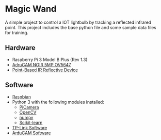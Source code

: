 # Magic Wand

A simple project to control a IOT lightbulb by tracking a reflected infrared point. This project includes the base python file and some sample data files for training.

## Hardware
* Raspberry Pi 3 Model B Plus (Rev 1.3)
* [AdruCAM NOIR 5MP OV5647](https://)
* [Point-Based IR Reflective Device](https://shop.universalorlando.com/c/Harry-Potter-Interactive-Wands.html)

## Software
* [Raspbian](https://www.raspberrypi.org/downloads/raspbian/)
* Python 3 with the following modules installed:
  * [PiCamera](https://picamera.readthedocs.io/en/release-1.13/)
  * [OpenCV](https://opencv.org/)
  * [numpy](https://numpy.org/)
  * [Scikit-learn](https://scikit-learn.org/stable/index.html)
* [TP-Link Software](https://www.npmjs.com/package/tplink-lightbulb)
* [ArduCAM Software](https://github.com/ArduCAM/RPI_Motorized_IRCut_Control)

## 
